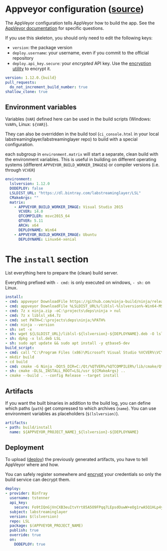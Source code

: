 # Appveyor configuration ([source](../appskeleton/appveyor.yml))
The AppVeyor configuration tells AppVeyor how to build the app.
See the [AppVeyor documentation](https://www.appveyor.com/docs/appveyor-yml/)
for specific questions.

If you use this skeleton, you should only need to edit the following keys:
- `version`: the package version
- `deploy.username`: your username, even if you commit to the official repository
- `deploy.api_key.secure`: your *encrypted* API key. Use the
  [encryption utility](https://ci.appveyor.com/tools/encrypt) to encrypt it.

``` yml
version: 1.12.0.{build}
pull_requests:
  do_not_increment_build_number: true
shallow_clone: true
```

## Environment variables

Variables (`VAR`) defined here can be used in the build scripts (Windows: `%VAR%`, Linux: `${VAR}`).

They can also be overridden in the build tool (`ci_console.html` in your local
labstreaminglayer/labstreaminglayer repo) to build with a special configuration.

each subgroup in `environment.matrix` will start a separate, clean build with the
environment variables. This is useful in building on different operating systems
(different `APPVEYOR_BUILD_WORKER_IMAGE`s) or compiler versions (i.e. through `VCVER`)

``` yml
environment:
  lslversion: 1.12.0
  DODEPLOY: false
  LSLDIST_URL: "https://dl.bintray.com/labstreaminglayer/LSL"
  CMakeArgs: ""
  matrix:
    - APPVEYOR_BUILD_WORKER_IMAGE: Visual Studio 2015
      VCVER: 14.0
      QTCOMPILER: msvc2015_64
      QTVER: 5.11
      ARCH: x64
      DEPLOYNAME: Win64
    - APPVEYOR_BUILD_WORKER_IMAGE: Ubuntu
      DEPLOYNAME: Linux64-xenial
```

# The `install` section

List everything here to prepare the (clean) build server.

Everything prefixed with `- cmd:` is only executed on windows,
`- sh:` on Linux.

``` yml
install:
- cmd: appveyor DownloadFile https://github.com/ninja-build/ninja/releases/download/v1.8.2/ninja-win.zip -FileName ninja.zip
- cmd: appveyor DownloadFile %LSLDIST_URL%/liblsl-%lslversion%-Win64-MSVC%VCVER%.7z -FileName liblsl_x64.7z
- cmd: 7z x ninja.zip -oC:\projects\deps\ninja > nul
- cmd: 7z x liblsl_x64.7z
- cmd: set PATH=C:\projects\deps\ninja;%PATH%
- cmd: ninja --version
- sh: set -x
- sh: wget ${LSLDIST_URL}/liblsl-${lslversion}-${DEPLOYNAME}.deb -O lsl.deb
- sh: dpkg -x lsl.deb LSL
- sh: sudo apt update && sudo apt install -y qtbase5-dev
build_script:
- cmd: call "C:\Program Files (x86)\Microsoft Visual Studio %VCVER%\VC\vcvarsall.bat" %ARCH%
- mkdir build
- cd build
- cmd: cmake -G Ninja -DQt5_DIR=C:/Qt/%QTVER%/%QTCOMPILER%/lib/cmake/Qt5 -DBOOST_ROOT=C:/Libraries/boost_1_67_0 -DLSL_INSTALL_ROOT=LSL/ %CMakeArgs% ../
- sh: cmake -DLSL_INSTALL_ROOT=LSL/usr ${CMakeArgs} ..
- cmake --build . --config Release --target install
```

## Artifacts

If you want the built binaries in addition to the build log, you can define
which paths (`path`) get compressed to which archives (`name`). You can use
environment variables as placeholders (`$(lslversion)`).

``` yml
artifacts:
- path: build/install
  name: ${APPVEYOR_PROJECT_NAME}_${lslversion}-${DEPLOYNAME}
```

## Deployment

To upload ([deploy](https://www.appveyor.com/docs/deployment/)) the previously
generated artifacts, you have to tell AppVeyor where and how.

You can safely register somewhere and
[encrypt](https://ci.appveyor.com/tools/encrypt) your credentials so only the
build service can decrypt them.

``` yml
deploy:
- provider: BinTray
  username: tstenner
  api_key:
    secure: Fo9tIQnGjVnCXB3euItvYrt85A5O9FPqq7LEpsdOuwW+eOg1rwA5Q1HLp4yWDXAl
  subject: labstreaminglayer
  version: $(lslversion)
  repo: LSL
  package: $(APPVEYOR_PROJECT_NAME)
  publish: true
  override: true
  on:
    DODEPLOY: true
